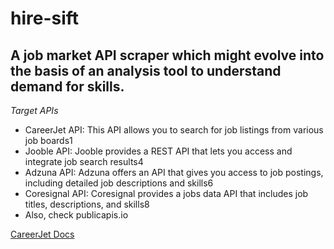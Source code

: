 hire-sift
=========

A job market API scraper which might evolve into the basis of an analysis tool to understand demand for skills.
---------

*Target APIs*
* CareerJet API: This API allows you to search for job listings from various job boards1
* Jooble API: Jooble provides a REST API that lets you access and integrate job search results4
* Adzuna API: Adzuna offers an API that gives you access to job postings, including detailed job descriptions and skills6
* Coresignal API: Coresignal provides a jobs data API that includes job titles, descriptions, and skills8
* Also, check publicapis.io

[CareerJet Docs](https://www.careerjet.com/docs/api/careerjet#:~:text=Careerjet%20API.%20Documentation%20Conversion%20Tracking.%20Documentation%20Receive)